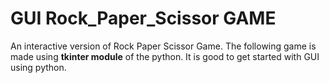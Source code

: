 # **GUI Rock_Paper_Scissor GAME**
An interactive version of Rock Paper Scissor Game. The following game is made using **tkinter module** of the python. It is good to get started with GUI using python.

